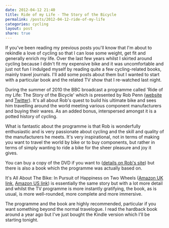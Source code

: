 ```yaml
---
date: 2012-04-12 21:40
title: Ride of my Life - The Story of the Bicycle
permalink: /posts/2012-04-12-ride-of-my-life
categories: cycling
layout: post
share: true
---
```


If you've been reading my previous posts you'll know that I'm about to rekindle a love of cycling so that I can lose some weight, get fit and generally enrich my life. Over the last few years whilst I skirted around cycling because I didn't fit my expensive bike and it was uncomfortable and just not fun I indulged myself by reading quite a few cycling-related books, mainly travel journals. I'll add some posts about them but I wanted to start with a particular book and the related TV show that I re-watched last night.

During the summer of 2010 the BBC broadcast a programme called 'Ride of my Life: The Story of the Bicycle' which is presented by Rob Penn ([website](http://www.robpenn.net) and [Twitter](http://www.twitter.com/lateraltruth)). It's all about Rob's quest to build his ultimate bike and sees him travelling around the world meeting various component manufacturers and buying their wares. As an added bonus, interspersed amongst it is a potted history of cycling.

What is fantastic about the programme is that Rob is wonderfully enthusiastic and is very passionate about cycling and the skill and quality of the manufacturers he meets. It's very inspirational, not in terms of making you want to travel the world by bike or to buy components, but rather in terms of simply wanting to ride a bike for the sheer pleasure and joy it gives.

You can buy a copy of the DVD if you want to ([details on Rob's site](http://www.robpenn.net/television.phtml)) but there is also a book which the programme was actually based on.

It's All About The Bike: In Pursuit of Happiness on Two Wheels ([Amazon UK link](http://www.amazon.co.uk/Its-All-About-Bike-Happiness/dp/0141043792/), [Amazon US link](http://www.amazon.com/Its-All-About-Bike-Happiness/dp/0141043792/)) is essentially the same story but with a lot more detail and whilst the TV programme is more instantly gratifying, the book, as is usual, is more well-rounded, more complete and more immersive.

The programme and the book are highly recommended, particular if you want something beyond the normal travelogue. I read the hardback book around a year ago but I've just bought the Kindle version which I'll be starting tonight. 
